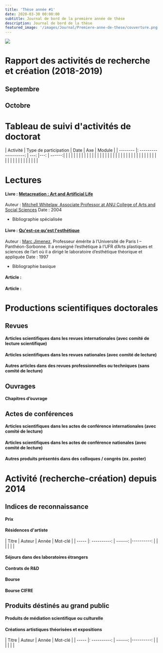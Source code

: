 ```yaml
---
title: 'Thèse année #1'
date: 2020-03-30 00:00:00
subtitle: Journal de bord de la première année de thèse
description: Journal de bord de la thèse
featured_image: '/images/Journal/Premiere-anne-de-these/couverture.png'
---
```


![](/images/Journal/Premiere-anne-de-these/1.png)

# Rapport des activités de recherche et création (2018-2019)

## Septembre

## Octobre

# Tableau de suivi d'activités de doctorat

| Activité | Type de participation | Date | Axe | Module |
| -------- |: -------------------: | ---: |---: | ------:|
|          |                       |      |     |        |
|          |                       |      |     |        |
|          |                       |      |     |        |
|          |                       |      |     |        |
|          |                       |      |     |        |
|          |                       |      |     |        |
|          |                       |      |     |        |
|          |                       |      |     |        |

# Lectures

#### Livre : [Metacreation : Art and Artificial Life](https://mitpress.mit.edu/books/metacreation)

Auteur : [Mitchell Whitelaw, Associate Professor at ANU College of Arts and Social Sciences](http://mtchl.net/)
Date : 2004

* Bibliographie spécialisée


#### Livre :  [Qu'est-ce qu'est l'esthétique]()

Auteur : [Marc Jimenez](https://www.cairn.info/revue-le-philosophoire-2012-2-page-11.htm), Professeur émérite à l’Université de Paris I – Panthéon-Sorbonne. Il a enseigné l’esthétique à l’UFR d’Arts plastiques et sciences de l’art où il a dirigé le laboratoire d’esthétique théorique et appliquée
Date : 1997

* Bibliographie basique

#### Article : 


#### Article : 


# Productions scientifiques doctorales

## Revues

#### Articles scientifiques dans les revues internationales (avec comité de lecture scientifique)

#### Articles scientifiques dans les revues nationales (avec comité de lecture)

#### Autres articles dans des revues professionnelles ou techniques (sans comité de lecture)

## Ouvrages

#### Chapitres d’ouvrage

## Actes de conférences

#### Articles scientifiques dans les actes de conférence internationales (avec comité de lecture)

#### Articles scientifiques dans les actes de conférence nationales (avec comité de lecture)

#### Autres produits présentés dans des colloques / congrès (ex. poster)

# Activité (recherche-création) depuis 2014

## Indices de reconnaissance

#### Prix

#### Résidences d'artiste

| Titre | Auteur | Année | Mot-clé |
| ----- |: ----------: | ------: |----------: |
|       |              |         |            |

#### Séjours dans des laboratoires étrangers

#### Contrats de R&D

#### Bourse

#### Bourse CIFRE

## Produits déstinés au grand public

#### Produits de médiation scientifique ou culturelle

#### Créations artistiques théorisées et expositions

| Titre | Auteur | Année | Mot-clé |
| ----- |: ----------: | ------: |----------: |
|       |              |         |            |